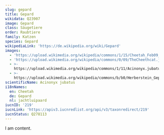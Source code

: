 ```yaml
---
slug: gepard
title: Gepard
wikidata: Q23907
image: Gepard
class: Säugetiere
order: Raubtiere
family: Katzen
species: Gepard
wikipediaLink: 'https://de.wikipedia.org/wiki/Gepard'
images:
  - 'https://upload.wikimedia.org/wikipedia/commons/1/15/Cheetah_Feb09_02.jpg'
  - 'https://upload.wikimedia.org/wikipedia/commons/0/09/TheCheethcat.jpg'
  - >-
    https://upload.wikimedia.org/wikipedia/commons/1/11/Acinonyx.jubatus-1-ZOO.Olomouc.jpg
  - >-
    https://upload.wikimedia.org/wikipedia/commons/b/b0/Herberstein_Gepard_029.jpg
scientificName: Acinonyx jubatus
i18nNames:
  en: Cheetah
  de: Gepard
  nl: jachtluipaard
iucnID: '219'
iucnLink: 'https://apiv3.iucnredlist.org/api/v3/taxonredirect/219'
iucnStatus: Q278113
---
```


I am content.
